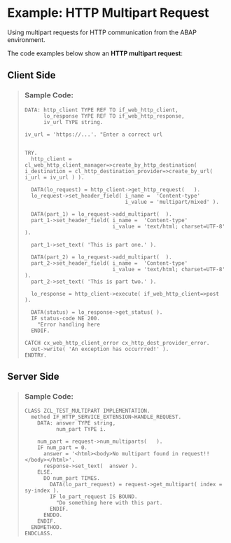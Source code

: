 <!-- loio4e3cc67a25064958a8661f1cd614d329 -->

# Example: HTTP Multipart Request

Using multipart requests for HTTP communication from the ABAP environment.

The code examples below show an **HTTP multipart request**:



<a name="loio4e3cc67a25064958a8661f1cd614d329__section_afy_k5l_mnb"/>

## Client Side

> ### Sample Code:  
> ```abap
> DATA: http_client TYPE REF TO if_web_http_client,
>       lo_response TYPE REF TO if_web_http_response,
>       iv_url TYPE string.
>  
> iv_url = 'https://...'. "Enter a correct url
>  
>  
> TRY.
>   http_client = cl_web_http_client_manager=>create_by_http_destination( i_destination = cl_http_destination_provider=>create_by_url( i_url = iv_url ) ).
>  
>   DATA(lo_request) = http_client->get_http_request(   ).
>   lo_request->set_header_field( i_name =  'Content-type'
>                                 i_value = 'multipart/mixed' ).
>  
>   DATA(part_1) = lo_request->add_multipart(  ).
>   part_1->set_header_field( i_name =  'Content-type'
>                             i_value = 'text/html; charset=UTF-8' ).
>  
>   part_1->set_text( 'This is part one.' ).
>  
>   DATA(part_2) = lo_request->add_multipart(  ).
>   part_2->set_header_field( i_name =  'Content-type'
>                             i_value = 'text/html; charset=UTF-8' ).
>   part_2->set_text( 'This is part two.' ).
>  
>   lo_response = http_client->execute( if_web_http_client=>post ).
>  
>   DATA(status) = lo_response->get_status( ).
>   IF status-code NE 200.
>     "Error handling here
>   ENDIF.
>  
> CATCH cx_web_http_client_error cx_http_dest_provider_error.
>   out->write( 'An exception has occurrred!' ).
> ENDTRY.
> 
> ```



<a name="loio4e3cc67a25064958a8661f1cd614d329__section_fwk_45l_mnb"/>

## Server Side

> ### Sample Code:  
> ```abap
> CLASS ZCL_TEST_MULTIPART IMPLEMENTATION.
>   method IF_HTTP_SERVICE_EXTENSION~HANDLE_REQUEST.
>     DATA: answer TYPE string,
>           num_part TYPE i.
>  
>     num_part = request->num_multiparts(   ).
>     IF num_part = 0.
>       answer = '<html><body>No multipart found in request!!</body></html>'.
>       response->set_text(  answer ).
>     ELSE.
>       DO num_part TIMES.
>         DATA(lo_part_request) = request->get_multipart( index = sy-index ).
>         IF lo_part_request IS BOUND.
>           "Do something here with this part.
>         ENDIF.
>       ENDDO.
>     ENDIF.
>   ENDMETHOD.
> ENDCLASS.
> 
> ```

